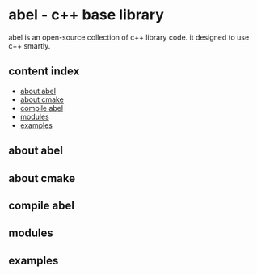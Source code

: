 # abel - c++ base library

abel is an open-source collection of c++ library code. it designed to use c++ smartly.

## content index

* [about abel](#about)
* [about cmake](#cmake)
* [compile abel](#compile)
* [modules](#modules)
* [examples](#examples)

<a name="about"> </a>

## about abel


<a name="cmake"> </a>

## about cmake


<a name="compile"> </a>

## compile abel

<a name="modules"> </a>

## modules

<a name="examples"> </a>

## examples